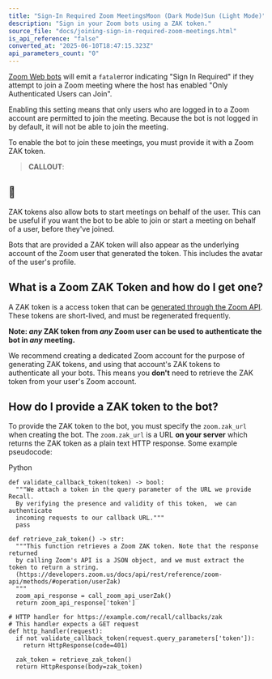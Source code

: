 ```yaml
---
title: "Sign-In Required Zoom MeetingsMoon (Dark Mode)Sun (Light Mode)"
description: "Sign in your Zoom bots using a ZAK token."
source_file: "docs/joining-sign-in-required-zoom-meetings.html"
is_api_reference: "false"
converted_at: "2025-06-10T18:47:15.323Z"
api_parameters_count: "0"
---
```

[Zoom Web bots](https://recallai.readme.io/reference/zoom#zoom-web) will emit a `fatal`error indicating "Sign In Required" if they attempt to join a Zoom meeting where the host has enabled "Only Authenticated Users can Join".

Enabling this setting means that only users who are logged in to a Zoom account are permitted to join the meeting. Because the bot is not logged in by default, it will not be able to join the meeting.

To enable the bot to join these meetings, you must provide it with a Zoom ZAK token.

> **CALLOUT**:

## 📘

ZAK tokens also allow bots to start meetings on behalf of the user. This can be useful if you want the bot to be able to join or start a meeting on behalf of a user, before they've joined.

Bots that are provided a ZAK token will also appear as the underlying account of the Zoom user that generated the token. This includes the avatar of the user's profile.

## What is a Zoom ZAK Token and how do I get one?

[](#what-is-a-zoom-zak-token-and-how-do-i-get-one)

A ZAK token is a access token that can be [generated through the Zoom API](https://developers.zoom.us/docs/api/rest/reference/zoom-api/methods/#operation/userZak). These tokens are short-lived, and must be regenerated frequently.

**Note: *any* ZAK token from *any* Zoom user can be used to authenticate the bot in *any* meeting.**

We recommend creating a dedicated Zoom account for the purpose of generating ZAK tokens, and using that account's ZAK tokens to authenticate all your bots. This means you **don't** need to retrieve the ZAK token from your user's Zoom account.

## How do I provide a ZAK token to the bot?

[](#how-do-i-provide-a-zak-token-to-the-bot)

To provide the ZAK token to the bot, you must specify the `zoom.zak_url` when creating the bot. The `zoom.zak_url` is a URL **on your server** which returns the ZAK token as a plain text HTTP response. Some example pseudocode:

Python

```
def validate_callback_token(token) -> bool:
  """We attach a token in the query parameter of the URL we provide Recall.
  By verifying the presence and validity of this token,  we can authenticate
  incoming requests to our callback URL."""
  pass

def retrieve_zak_token() -> str:
  """This function retrieves a Zoom ZAK token. Note that the response returned
  by calling Zoom's API is a JSON object, and we must extract the token to return a string.
  (https://developers.zoom.us/docs/api/rest/reference/zoom-api/methods/#operation/userZak)
  """
  zoom_api_response = call_zoom_api_userZak()
  return zoom_api_response['token']

# HTTP handler for https://example.com/recall/callbacks/zak
# This handler expects a GET request
def http_handler(request):
  if not validate_callback_token(request.query_parameters['token']):
    return HttpResponse(code=401)

  zak_token = retrieve_zak_token()
  return HttpResponse(body=zak_token)



```
